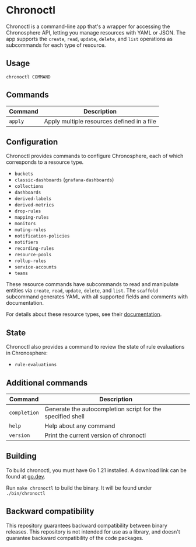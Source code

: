 # Chronoctl

Chronoctl is a command-line app that's a wrapper for accessing the Chronosphere API,
letting you manage resources with YAML or JSON. The app supports the `create`,
`read`, `update`, `delete`, and `list` operations as subcommands for each type of resource.

## Usage

`chronoctl COMMAND`

## Commands

| Command | Description |
|---------|-------------|
| `apply` | Apply multiple resources defined in a file |

## Configuration

Chronoctl provides commands to configure Chronosphere, each of which corresponds
to a resource type.

* `buckets`
* `classic-dashboards` (`grafana-dashboards`)
* `collections`
* `dashboards`
* `derived-labels`
* `derived-metrics`
* `drop-rules`
* `mapping-rules`
* `monitors`
* `muting-rules`
* `notification-policies`
* `notifiers`
* `recording-rules`
* `resource-pools`
* `rollup-rules`
* `service-accounts`
* `teams`

These resource commands have subcommands to read and manipulate entities via
`create`, `read`, `update`, `delete`, and `list`.
The `scaffold` subcommand generates YAML with all supported fields and
comments with documentation.

For details about these resource types, see their
[documentation](https://docs.chronosphere.io).

## State

Chronoctl also provides a command to review the state of rule evaluations in
Chronosphere:

* `rule-evaluations`

## Additional commands

| Command | Description |
|---------|-------------|
| `completion` | Generate the autocompletion script for the specified shell |
| `help` | Help about any command |
| `version` | Print the current version of chronoctl |

## Building

To build chronoctl, you must have Go 1.21 installed. A download link can be found at
[go.dev](https://go.dev/doc/install).

Run `make chronoctl` to build the binary. It will be found under
`./bin/chronoctl`

## Backward compatibility

This repository guarantees backward compatibility between binary releases. This
repository is not intended for use as a library, and doesn't guarantee backward
compatibility of the code packages.
